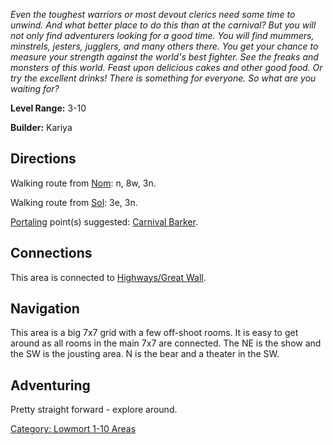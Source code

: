 *Even the toughest warriors or most devout clerics need some time to
unwind. And what better place to do this than at the carnival? But you
will not only find adventurers looking for a good time. You will find
mummers, minstrels, jesters, jugglers, and many others there. You get
your chance to measure your strength against the world's best fighter.
See the freaks and monsters of this world. Feast upon delicious cakes
and other good food. Or try the excellent drinks! There is something for
everyone. So what are you waiting for?*

**Level Range:** 3-10

**Builder:** Kariya

## Directions

Walking route from [Nom](Nom.md "wikilink"): n, 8w, 3n.

Walking route from [Sol](Sol.md "wikilink"): 3e, 3n.

[Portaling](Portal.md "wikilink") point(s) suggested: [Carnival
Barker](Carnival_Barker "wikilink").

## Connections

This area is connected to [Highways/Great
Wall](:Category:_Highways/Great_Wall.md "wikilink").

## Navigation

This area is a big 7x7 grid with a few off-shoot rooms. It is easy to
get around as all rooms in the main 7x7 are connected. The NE is the
show and the SW is the jousting area. N is the bear and a theater in the
SW.

## Adventuring

Pretty straight forward - explore around.

[Category: Lowmort 1-10 Areas](Category:_Lowmort_1-10_Areas "wikilink")
